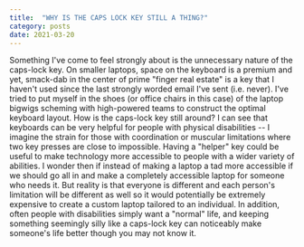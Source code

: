 ```yaml
---
title:  "WHY IS THE CAPS LOCK KEY STILL A THING?"
category: posts
date: 2021-03-20
---
```


Something I've come to feel strongly about is the unnecessary nature of the caps-lock key. On smaller laptops, space on the keyboard is a premium and yet, smack-dab in the center of prime "finger real estate" is a key that I haven't used since the last strongly worded email I've sent (i.e. never). I've tried to put myself in the shoes (or office chairs in this case) of the laptop bigwigs scheming with high-powered teams to construct the optimal keyboard layout. How is the caps-lock key still around?
I can see that keyboards can be very helpful for people with physical disabilities -- I imagine the strain for those with coordination or muscular limitations where two key presses are close to impossible. Having a "helper" key could be useful to make technology more accessible to people with a wider variety of abilities. I wonder then if instead of making a laptop a tad more accessible if we should go all in and make a completely accessible laptop for someone who needs it. But reality is that everyone is different and each person's limitation will be different as well so it would potentially be extremely expensive to create a custom laptop tailored to an individual. In addition, often people with disabilities simply want a "normal" life, and keeping something seemingly silly like a caps-lock key can noticeably make someone's life better though you may not know it.
